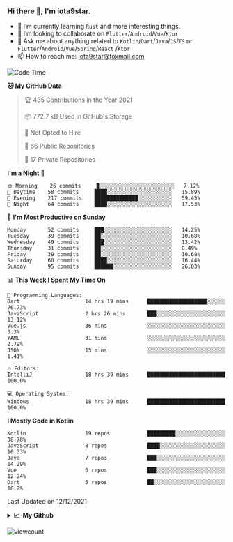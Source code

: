 ### Hi there 👋, I'm iota9star.

- 🌱 I’m currently learning `Rust` and more interesting things.
- 👯 I’m looking to collaborate on `Flutter`/`Android`/`Vue`/`Ktor`
- 💬 Ask me about anything related to `Kotlin`/`Dart`/`Java`/`JS`/`TS` or `Flutter`/`Android`/`Vue`/`Spring`/`React`
  /`Ktor`
- 📫 How to reach me: [iota9star@foxmail.com](iota9star@foxmail.com)



<!--START_SECTION:waka-->
![Code Time](http://img.shields.io/badge/Code%20Time-2%2C582%20hrs%2044%20mins-blue)

**🐱 My GitHub Data** 

> 🏆 435 Contributions in the Year 2021
 > 
> 📦 772.7 kB Used in GitHub's Storage 
 > 
> 🚫 Not Opted to Hire
 > 
> 📜 66 Public Repositories 
 > 
> 🔑 17 Private Repositories  
 > 
**I'm a Night 🦉** 

```text
🌞 Morning    26 commits     █░░░░░░░░░░░░░░░░░░░░░░░░   7.12% 
🌆 Daytime    58 commits     ████░░░░░░░░░░░░░░░░░░░░░   15.89% 
🌃 Evening    217 commits    ██████████████░░░░░░░░░░░   59.45% 
🌙 Night      64 commits     ████░░░░░░░░░░░░░░░░░░░░░   17.53%

```
📅 **I'm Most Productive on Sunday** 

```text
Monday       52 commits     ███░░░░░░░░░░░░░░░░░░░░░░   14.25% 
Tuesday      39 commits     ██░░░░░░░░░░░░░░░░░░░░░░░   10.68% 
Wednesday    49 commits     ███░░░░░░░░░░░░░░░░░░░░░░   13.42% 
Thursday     31 commits     ██░░░░░░░░░░░░░░░░░░░░░░░   8.49% 
Friday       39 commits     ██░░░░░░░░░░░░░░░░░░░░░░░   10.68% 
Saturday     60 commits     ████░░░░░░░░░░░░░░░░░░░░░   16.44% 
Sunday       95 commits     ██████░░░░░░░░░░░░░░░░░░░   26.03%

```


📊 **This Week I Spent My Time On** 

```text
💬 Programming Languages: 
Dart                     14 hrs 19 mins      ███████████████████░░░░░░   76.73% 
JavaScript               2 hrs 26 mins       ███░░░░░░░░░░░░░░░░░░░░░░   13.12% 
Vue.js                   36 mins             ░░░░░░░░░░░░░░░░░░░░░░░░░   3.3% 
YAML                     31 mins             ░░░░░░░░░░░░░░░░░░░░░░░░░   2.79% 
JSON                     15 mins             ░░░░░░░░░░░░░░░░░░░░░░░░░   1.41%

🔥 Editors: 
IntelliJ                 18 hrs 39 mins      █████████████████████████   100.0%

💻 Operating System: 
Windows                  18 hrs 39 mins      █████████████████████████   100.0%

```

**I Mostly Code in Kotlin** 

```text
Kotlin                   19 repos            █████████░░░░░░░░░░░░░░░░   38.78% 
JavaScript               8 repos             ████░░░░░░░░░░░░░░░░░░░░░   16.33% 
Java                     7 repos             ███░░░░░░░░░░░░░░░░░░░░░░   14.29% 
Vue                      6 repos             ███░░░░░░░░░░░░░░░░░░░░░░   12.24% 
Dart                     5 repos             ██░░░░░░░░░░░░░░░░░░░░░░░   10.2%

```



 Last Updated on 12/12/2021
<!--END_SECTION:waka-->

<details>
  <summary><b>📈&nbsp;&nbsp;My Github</b></summary>
  <br>
  <img src='https://github-profile-trophy.vercel.app/?username=iota9star'>
  <img src='https://bad-apple-github-readme.vercel.app/api?show_bg=1&username=iota9star&hide_title=true'>
  <img src='http://cr-skills-chart-widget.azurewebsites.net/api/api?username=iota9star'>
</details>


![viewcount](https://count.getloli.com/get/@iota9star?theme=rule34)
